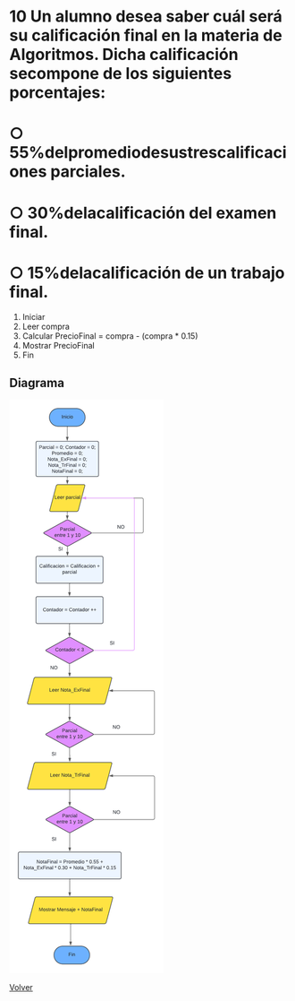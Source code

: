 # 10  Un alumno desea saber cuál será su calificación final en la materia de Algoritmos. Dicha calificación secompone de los siguientes porcentajes:
# ○ 55%delpromediodesustrescalificaciones parciales.
# ○ 30%delacalificación del examen final.
# ○ 15%delacalificación de un trabajo final.
1. Iniciar
2. Leer compra
3. Calcular  PrecioFinal = compra - (compra * 0.15)
4. Mostrar PrecioFinal
5. Fin

## Diagrama
<img src=img/Act10.png>

<a href=README.md > Volver </a>
